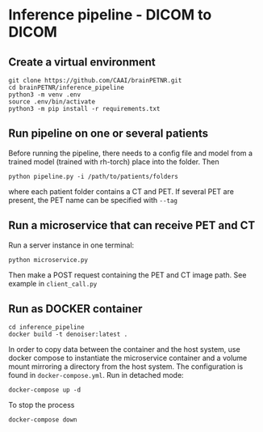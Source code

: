 # Inference pipeline - DICOM to DICOM

## Create a virtual environment
```
git clone https://github.com/CAAI/brainPETNR.git
cd brainPETNR/inference_pipeline
python3 -m venv .env
source .env/bin/activate
python3 -m pip install -r requirements.txt
```

## Run pipeline on one or several patients
Before running the pipeline, there needs to a config file and model from a trained model (trained with rh-torch) place into the folder. Then
```
python pipeline.py -i /path/to/patients/folders
```
where each patient folder contains a CT and PET. If several PET are present, the PET name can be specified with ```--tag```

## Run a microservice that can receive PET and CT
Run a server instance in one terminal:
```
python microservice.py
```
Then make a POST request containing the PET and CT image path. See example in ```client_call.py```

## Run as DOCKER container
```
cd inference_pipeline
docker build -t denoiser:latest .
```
In order to copy data between the container and the host system, use docker compose to instantiate the microservice container and a volume mount mirroring a directory from the host system. The configuration is found in ```docker-compose.yml```. Run in detached mode:
```
docker-compose up -d 
```
To stop the process
```
docker-compose down
```